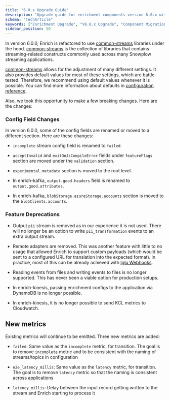 ```yaml
---
title: "6.0.x Upgrade Guide"
description: "Upgrade guide for enrichment components version 6.0.x with enhanced behavioral data processing capabilities."
schema: "TechArticle"
keywords: ["Enrichment Upgrade", "V6.0.x Upgrade", "Component Migration", "Enrichment Migration", "Version Upgrade", "Breaking Changes"]
sidebar_position: 50
---
```


In version 6.0.0, Enrich is refactored to use [common-streams](https://github.com/snowplow-incubator/common-streams) libraries under the hood. [common-streams](https://github.com/snowplow-incubator/common-streams) is the collection of libraries that contains streaming-related constructs commonly used across many Snowplow streaming applications. 

[common-streams](https://github.com/snowplow-incubator/common-streams) allows for the adjustment of many different settings. It also provides default values for most of these settings, which are battle-tested. Therefore, we recommend using default values whenever it is possible. You can find more information about defaults in [configuration reference](/docs/api-reference/enrichment-components/configuration-reference/index.md).

Also, we took this opportunity to make a few breaking changes. Here are the changes:

### Config Field Changes

In version 6.0.0, some of the config fields are renamed or moved to a different section. Here are these changes:

* `incomplete` stream config field is renamed to `failed`.

* `acceptInvalid` and `exitOnJsCompileError` fields under `featureFlags` section are moved under the `validation` section.

* `experimental.metadata` section is moved to the root level.

* In enrich-kafka, `output.good.headers` field is renamed to `output.good.attributes`.

* In enrich-kafka, `blobStorage.azureStorage.accounts` section is moved to the `blobClients.accounts`.

### Feature Deprecations

* Output `pii` stream is removed as in our experience it is not used. There will no longer be an option to write `pii_transformation` events to an extra output stream.

* Remote adapters are removed. This was another feature with little to no usage that allowed Enrich to support custom payloads (which would be sent to a configured URL for translation into the expected format). In practice, most of this can be already achieved with [Iglu Webhooks](/docs/sources/webhooks/iglu-webhook/index.md).

* Reading events from files and writing events to files is no longer supported. This has never been a viable option for production setups.

* In enrich-kinesis, passing enrichment configs to the application via DynamoDB is no longer possible.

* In enrich-kinesis, it is no longer possible to send KCL metrics to Cloudwatch.

## New metrics

Existing metrics will continue to be emitted. Three new metrics are added:

* `failed`: Same value as the `incomplete` metric, for transition. The goal is to remove `incomplete` metric and to be consistent with the naming of streams/topics in configuration

* `e2e_latency_millis`: Same value as the `latency` metric, for transition. The goal is to remove `latency` metric so that the naming is consistent across applications

* `latency_millis`: Delay between the input record getting written to the stream and Enrich starting to process it
